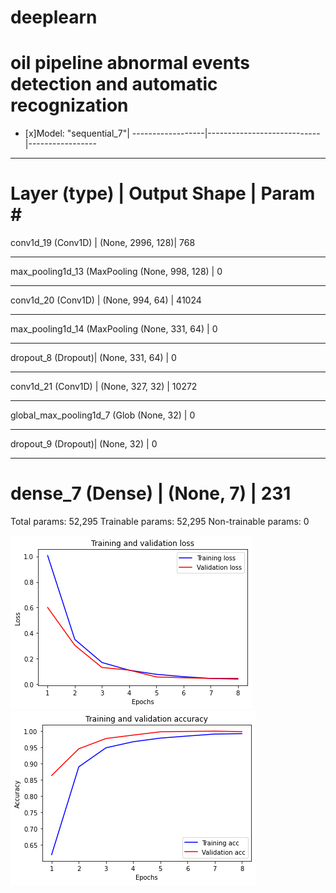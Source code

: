 # deeplearn

# oil pipeline abnormal events detection and automatic recognization
  
- [x]Model: "sequential_7"|
------------------|----------------------------|-----------------
_________________________________________________________________
Layer (type)       |          Output Shape     |         Param #   
=================================================================
conv1d_19 (Conv1D) |          (None, 2996, 128)|         768       
_________________________________________________________________
max_pooling1d_13 (MaxPooling (None, 998, 128)  |        0         
_________________________________________________________________
conv1d_20 (Conv1D) |          (None, 994, 64)  |         41024     
_________________________________________________________________
max_pooling1d_14 (MaxPooling (None, 331, 64)   |        0         
_________________________________________________________________
dropout_8 (Dropout)|          (None, 331, 64)  |         0         
_________________________________________________________________
conv1d_21 (Conv1D) |          (None, 327, 32)  |         10272     
_________________________________________________________________
global_max_pooling1d_7 (Glob (None, 32)        |        0         
_________________________________________________________________
dropout_9 (Dropout)|          (None, 32)       |         0         
_________________________________________________________________
dense_7 (Dense)    |          (None, 7)        |         231       
=================================================================
Total params: 52,295
Trainable params: 52,295
Non-trainable params: 0

![GitHub Logo](https://github.com/choybeen/deeplearn/blob/main/fibersignal/imgs/download.png?raw=true)
![GitHub Logo](https://github.com/choybeen/deeplearn/blob/main/fibersignal/imgs/download%20(1).png?raw=true)


